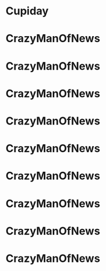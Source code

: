 # Cupiday
# CrazyManOfNews
# CrazyManOfNews
# CrazyManOfNews
# CrazyManOfNews
# CrazyManOfNews
# CrazyManOfNews
# CrazyManOfNews
# CrazyManOfNews
# CrazyManOfNews
